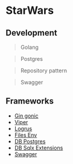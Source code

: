 # StarWars

## Development
> Golang

> Postgres

> Repository pattern

> Swagger

## Frameworks

- [Gin gonic](https://github.com/gin-gonic/gin)
- [Viper](https://github.com/spf13/viper)
- [Logrus](https://github.com/sirupsen/logrus)
- [Files Env](https://github.com/joho/godotenv)
- [DB Postgres](https://metanit.com/go/tutorial/10.3.php)
- [DB Sqlx Extensions](https://github.com/jmoiron/sqlx)
- [Swagger](https://github.com/swaggo/swag)

